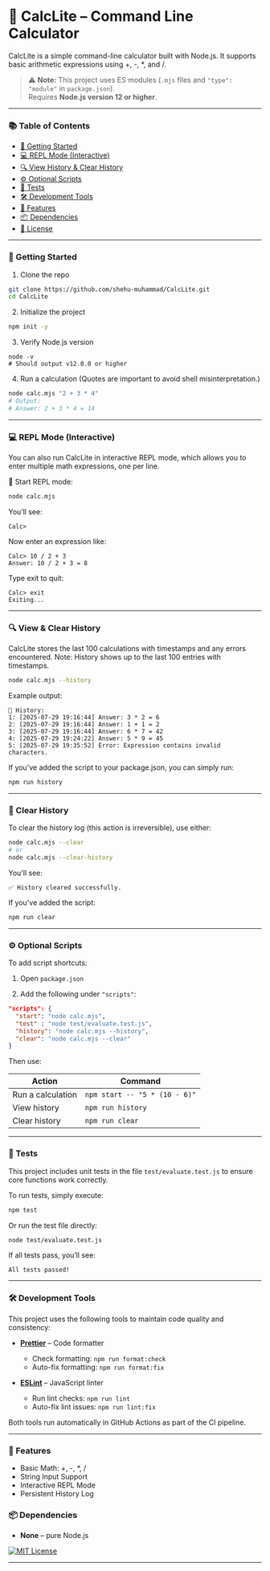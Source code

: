 # 🧮 CalcLite – Command Line Calculator

CalcLite is a simple command-line calculator built with Node.js. It supports basic arithmetic expressions using +, -, \*, and /.

> ⚠️ **Note:** This project uses ES modules (`.mjs` files and `"type": "module"` in `package.json`).  
> Requires **Node.js version 12 or higher**.

---

### 📚 Table of Contents

- [🚀 Getting Started](#-getting-started)
- [💻 REPL Mode (Interactive)](#-repl-mode-interactive)
- [🔍 View History & Clear History](#-view--clear-history)
- [⚙️ Optional Scripts](#️-optional-scripts)
- [🧪 Tests](#-tests)
- [🛠️ Development Tools](#️-development-tools)
- [🔢 Features](#-features)
- [📦 Dependencies](#-dependencies)
- [📄 License](#-license)

---

### 🚀 Getting Started

1. Clone the repo

```bash
git clone https://github.com/shehu-muhammad/CalcLite.git
cd CalcLite
```

2. Initialize the project

```bash
npm init -y
```

3. Verify Node.js version

```shell
node -v
# Should output v12.0.0 or higher
```

4. Run a calculation
   (Quotes are important to avoid shell misinterpretation.)

```bash
node calc.mjs "2 + 3 * 4"
# Output:
# Answer: 2 + 3 * 4 = 14
```

---

### 💻 REPL Mode (Interactive)

You can also run CalcLite in interactive REPL mode, which allows you to enter multiple math expressions, one per line.

🔁 Start REPL mode:

```bash
node calc.mjs
```

You’ll see:

```shell
Calc>
```

Now enter an expression like:

```shell
Calc> 10 / 2 + 3
Answer: 10 / 2 + 3 = 8
```

Type exit to quit:

```shell
Calc> exit
Exiting...
```

---

### 🔍 View & Clear History

CalcLite stores the last 100 calculations with timestamps and any errors encountered.
Note: History shows up to the last 100 entries with timestamps.

```bash
node calc.mjs --history
```

Example output:

```shell
📜 History:
1: [2025-07-29 19:16:44] Answer: 3 * 2 = 6
2: [2025-07-29 19:16:44] Answer: 1 + 1 = 2
3: [2025-07-29 19:16:44] Answer: 6 * 7 = 42
4: [2025-07-29 19:24:22] Answer: 5 * 9 = 45
5: [2025-07-29 19:35:52] Error: Expression contains invalid characters.
```

If you’ve added the script to your package.json, you can simply run:

```bash
npm run history
```

---

### 🧹 Clear History

To clear the history log (this action is irreversible), use either:

```bash
node calc.mjs --clear
# or
node calc.mjs --clear-history
```

You'll see:

```shell
✅ History cleared successfully.
```

If you've added the script:

```bash
npm run clear
```

---

### ⚙️ Optional Scripts

To add script shortcuts:

1. Open `package.json`

2. Add the following under `"scripts"`:

```json
"scripts": {
  "start": "node calc.mjs",
  "test" : "node test/evaluate.test.js",
  "history": "node calc.mjs --history",
  "clear": "node calc.mjs --clear"
}
```

Then use:

| Action            | Command                       |
| ----------------- | ----------------------------- |
| Run a calculation | `npm start -- "5 * (10 - 6)"` |
| View history      | `npm run history`             |
| Clear history     | `npm run clear`               |

---

### 🧪 Tests

This project includes unit tests in the file `test/evaluate.test.js` to ensure core functions work correctly.

To run tests, simply execute:

```bash
npm test
```

Or run the test file directly:

```bash
node test/evaluate.test.js
```

If all tests pass, you’ll see:

```shell
All tests passed!
```

---

### 🛠️ Development Tools

This project uses the following tools to maintain code quality and consistency:

- **[Prettier](https://prettier.io/)** – Code formatter  
  - Check formatting: `npm run format:check`  
  - Auto-fix formatting: `npm run format:fix`

- **[ESLint](https://eslint.org/)** – JavaScript linter  
  - Run lint checks: `npm run lint`  
  - Auto-fix lint issues: `npm run lint:fix`

Both tools run automatically in GitHub Actions as part of the CI pipeline.

---

### 🔢 Features

- Basic Math: +, -, \*, /
- String Input Support
- Interactive REPL Mode
- Persistent History Log

### 📦 Dependencies

- **None** – pure Node.js

[![MIT License](https://img.shields.io/badge/license-MIT-blue.svg)](LICENSE)

---
